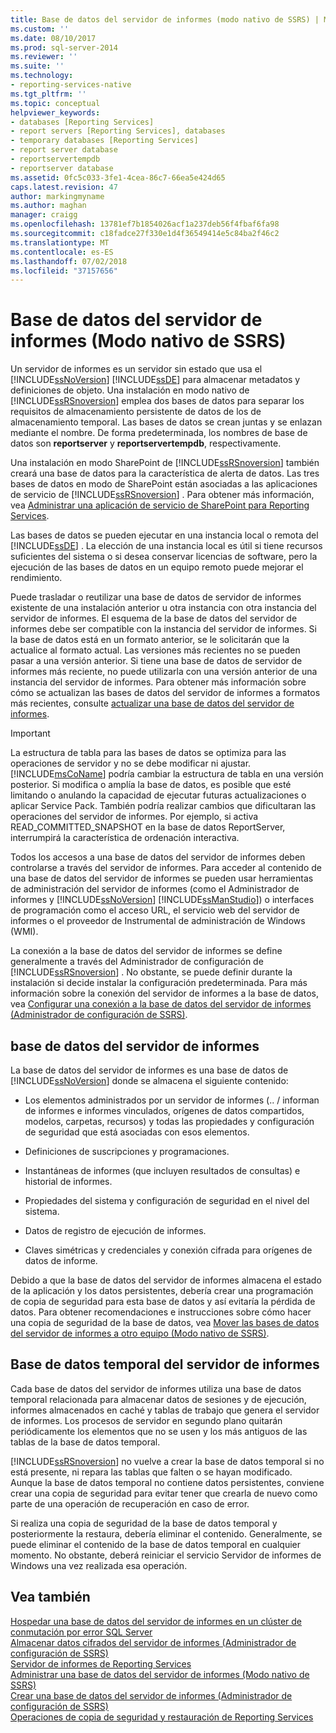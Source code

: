 ```yaml
---
title: Base de datos del servidor de informes (modo nativo de SSRS) | Microsoft Docs
ms.custom: ''
ms.date: 08/10/2017
ms.prod: sql-server-2014
ms.reviewer: ''
ms.suite: ''
ms.technology:
- reporting-services-native
ms.tgt_pltfrm: ''
ms.topic: conceptual
helpviewer_keywords:
- databases [Reporting Services]
- report servers [Reporting Services], databases
- temporary databases [Reporting Services]
- report server database
- reportservertempdb
- reportserver database
ms.assetid: 0fc5c033-3fe1-4cea-86c7-66ea5e424d65
caps.latest.revision: 47
author: markingmyname
ms.author: maghan
manager: craigg
ms.openlocfilehash: 13781ef7b1854026acf1a237deb56f4fbaf6fa98
ms.sourcegitcommit: c18fadce27f330e1d4f36549414e5c84ba2f46c2
ms.translationtype: MT
ms.contentlocale: es-ES
ms.lasthandoff: 07/02/2018
ms.locfileid: "37157656"
---
```

# <a name="report-server-database-ssrs-native-mode"></a>Base de datos del servidor de informes (Modo nativo de SSRS)
  Un servidor de informes es un servidor sin estado que usa el [!INCLUDE[ssNoVersion](../../includes/ssnoversion-md.md)] [!INCLUDE[ssDE](../../includes/ssde-md.md)] para almacenar metadatos y definiciones de objeto. Una instalación en modo nativo de [!INCLUDE[ssRSnoversion](../../includes/ssrsnoversion-md.md)] emplea dos bases de datos para separar los requisitos de almacenamiento persistente de datos de los de almacenamiento temporal. Las bases de datos se crean juntas y se enlazan mediante el nombre. De forma predeterminada, los nombres de base de datos son **reportserver** y **reportservertempdb**, respectivamente.  
  
 Una instalación en modo SharePoint de [!INCLUDE[ssRSnoversion](../../includes/ssrsnoversion-md.md)] también creará una base de datos para la característica de alerta de datos. Las tres bases de datos en modo de SharePoint están asociadas a las aplicaciones de servicio de [!INCLUDE[ssRSnoversion](../../includes/ssrsnoversion-md.md)] . Para obtener más información, vea [Administrar una aplicación de servicio de SharePoint para Reporting Services](../manage-a-reporting-services-sharepoint-service-application.md).  
  
 Las bases de datos se pueden ejecutar en una instancia local o remota del [!INCLUDE[ssDE](../../includes/ssde-md.md)] . La elección de una instancia local es útil si tiene recursos suficientes del sistema o si desea conservar licencias de software, pero la ejecución de las bases de datos en un equipo remoto puede mejorar el rendimiento.  
  
 Puede trasladar o reutilizar una base de datos de servidor de informes existente de una instalación anterior u otra instancia con otra instancia del servidor de informes. El esquema de la base de datos del servidor de informes debe ser compatible con la instancia del servidor de informes. Si la base de datos está en un formato anterior, se le solicitarán que la actualice al formato actual. Las versiones más recientes no se pueden pasar a una versión anterior. Si tiene una base de datos de servidor de informes más reciente, no puede utilizarla con una versión anterior de una instancia del servidor de informes. Para obtener más información sobre cómo se actualizan las bases de datos del servidor de informes a formatos más recientes, consulte [actualizar una base de datos del servidor de informes](../install-windows/upgrade-a-report-server-database.md).  
  
> [!IMPORTANT]  
>  La estructura de tabla para las bases de datos se optimiza para las operaciones de servidor y no se debe modificar ni ajustar. [!INCLUDE[msCoName](../../includes/msconame-md.md)] podría cambiar la estructura de tabla en una versión posterior. Si modifica o amplía la base de datos, es posible que esté limitando o anulando la capacidad de ejecutar futuras actualizaciones o aplicar Service Pack. También podría realizar cambios que dificultaran las operaciones del servidor de informes. Por ejemplo, si activa READ_COMMITTED_SNAPSHOT en la base de datos ReportServer, interrumpirá la característica de ordenación interactiva.  
  
 Todos los accesos a una base de datos del servidor de informes deben controlarse a través del servidor de informes. Para acceder al contenido de una base de datos del servidor de informes se pueden usar herramientas de administración del servidor de informes (como el Administrador de informes y [!INCLUDE[ssNoVersion](../../includes/ssnoversion-md.md)] [!INCLUDE[ssManStudio](../../includes/ssmanstudio-md.md)]) o interfaces de programación como el acceso URL, el servicio web del servidor de informes o el proveedor de Instrumental de administración de Windows (WMI).  
  
 La conexión a la base de datos del servidor de informes se define generalmente a través del Administrador de configuración de [!INCLUDE[ssRSnoversion](../../includes/ssrsnoversion-md.md)] . No obstante, se puede definir durante la instalación si decide instalar la configuración predeterminada. Para más información sobre la conexión del servidor de informes a la base de datos, vea [Configurar una conexión a la base de datos del servidor de informes &#40;Administrador de configuración de SSRS&#41;](../../sql-server/install/configure-a-report-server-database-connection-ssrs-configuration-manager.md).  
  
## <a name="report-server-database"></a>base de datos del servidor de informes  
 La base de datos del servidor de informes es una base de datos de [!INCLUDE[ssNoVersion](../../includes/ssnoversion-md.md)] donde se almacena el siguiente contenido:  
  
-   Los elementos administrados por un servidor de informes (.. / informan de informes e informes vinculados, orígenes de datos compartidos, modelos, carpetas, recursos) y todas las propiedades y configuración de seguridad que está asociadas con esos elementos.  
  
-   Definiciones de suscripciones y programaciones.  
  
-   Instantáneas de informes (que incluyen resultados de consultas) e historial de informes.  
  
-   Propiedades del sistema y configuración de seguridad en el nivel del sistema.  
  
-   Datos de registro de ejecución de informes.  
  
-   Claves simétricas y credenciales y conexión cifrada para orígenes de datos de informe.  
  
 Debido a que la base de datos del servidor de informes almacena el estado de la aplicación y los datos persistentes, debería crear una programación de copia de seguridad para esta base de datos y así evitaría la pérdida de datos. Para obtener recomendaciones e instrucciones sobre cómo hacer una copia de seguridad de la base de datos, vea [Mover las bases de datos del servidor de informes a otro equipo &#40;Modo nativo de SSRS&#41;](moving-the-report-server-databases-to-another-computer-ssrs-native-mode.md).  
  
## <a name="report-server-temporary-database"></a>Base de datos temporal del servidor de informes  
 Cada base de datos del servidor de informes utiliza una base de datos temporal relacionada para almacenar datos de sesiones y de ejecución, informes almacenados en caché y tablas de trabajo que genera el servidor de informes. Los procesos de servidor en segundo plano quitarán periódicamente los elementos que no se usen y los más antiguos de las tablas de la base de datos temporal.  
  
 [!INCLUDE[ssRSnoversion](../../includes/ssrsnoversion-md.md)] no vuelve a crear la base de datos temporal si no está presente, ni repara las tablas que falten o se hayan modificado. Aunque la base de datos temporal no contiene datos persistentes, conviene crear una copia de seguridad para evitar tener que crearla de nuevo como parte de una operación de recuperación en caso de error.  
  
 Si realiza una copia de seguridad de la base de datos temporal y posteriormente la restaura, debería eliminar el contenido. Generalmente, se puede eliminar el contenido de la base de datos temporal en cualquier momento. No obstante, deberá reiniciar el servicio Servidor de informes de Windows una vez realizada esa operación.  
  
## <a name="see-also"></a>Vea también  
 [Hospedar una base de datos del servidor de informes en un clúster de conmutación por error SQL Server](../install-windows/host-a-report-server-database-in-a-sql-server-failover-cluster.md)   
 [Almacenar datos cifrados del servidor de informes &#40;Administrador de configuración de SSRS&#41;](../install-windows/ssrs-encryption-keys-store-encrypted-report-server-data.md)   
 [Servidor de informes de Reporting Services](../reporting-services-report-server.md)   
 [Administrar una base de datos del servidor de informes &#40;Modo nativo de SSRS&#41;](report-server-database-ssrs-native-mode.md)   
 [Crear una base de datos del servidor de informes &#40;Administrador de configuración de SSRS&#41;](../../sql-server/install/create-a-report-server-database-ssrs-configuration-manager.md)   
 [Operaciones de copia de seguridad y restauración de Reporting Services](../install-windows/backup-and-restore-operations-for-reporting-services.md)  
  
  
